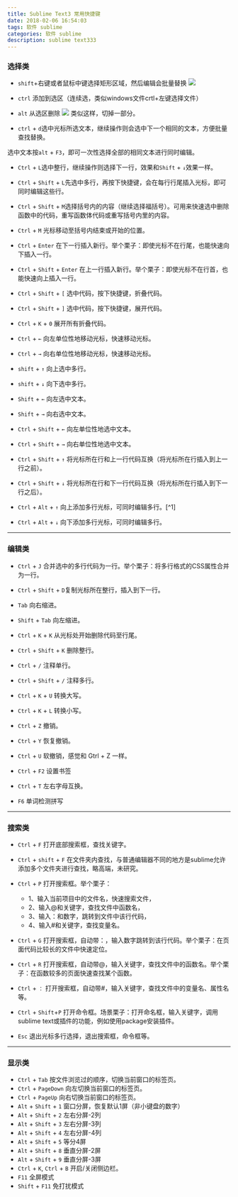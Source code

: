 ```yaml
---
title: Sublime Text3 常用快捷键
date: 2018-02-06 16:54:03
tags: 软件 sublime
categories: 软件 sublime
description: sublime text333
---
```

### 选择类
- `shift`+右键或者鼠标中键选择矩形区域，然后编辑会批量替换
![](http://ww1.sinaimg.cn/large/006S91wdgy1fo2avfe18wj30kr0783zl.jpg)

<!--more-->
- `ctrl` 添加到选区（连续选，类似windows文件crtl+左键选择文件）
- `alt` 从选区删除
![](http://ww1.sinaimg.cn/large/006S91wdgy1fo2bherv9oj30qh0gy42a.jpg)
类似这样，切掉一部分。

- `ctrl` + `d`选中光标所选文本，继续操作则会选中下一个相同的文本，方便批量查找替换。

选中文本按`alt` + `F3`，即可一次性选择全部的相同文本进行同时编辑。

- `Ctrl` + `L`选中整行，继续操作则选择下一行，效果和`Shift` + `↓`效果一样。

- `Ctrl` + `Shift` + `L`先选中多行，再按下快捷键，会在每行行尾插入光标，即可同时编辑这些行。

- `Ctrl` + `Shift` + `M`选择括号内的内容（继续选择福括号）。可用来快速选中删除函数中的代码，重写函数体代码或重写括号内里的内容。

- `Ctrl` + `M` 光标移动至括号内结束或开始的位置。

- `Ctrl` + `Enter` 在下一行插入新行。举个栗子：即使光标不在行尾，也能快速向下插入一行。

- `Ctrl` + `Shift` + `Enter` 在上一行插入新行。举个栗子：即使光标不在行首，也能快速向上插入一行。

- `Ctrl` + `Shift` + `[` 选中代码，按下快捷键，折叠代码。

- `Ctrl` + `Shift` + `]` 选中代码，按下快捷键，展开代码。

- `Ctrl` + `K` + `0` 展开所有折叠代码。

- `Ctrl` + `←` 向左单位性地移动光标，快速移动光标。

- `Ctrl` + `→` 向右单位性地移动光标，快速移动光标。

- `shift` + `↑` 向上选中多行。

- `shift` + `↓` 向下选中多行。

- `Shift` + `←` 向左选中文本。

- `Shift` + `→` 向右选中文本。

- `Ctrl` + `Shift` + `←` 向左单位性地选中文本。

- `Ctrl` + `Shift` + `→` 向右单位性地选中文本。

- `Ctrl` + `Shift` + `↑` 将光标所在行和上一行代码互换（将光标所在行插入到上一行之前）。

- `Ctrl` + `Shift` + `↓` 将光标所在行和下一行代码互换（将光标所在行插入到下一行之后）。

- `Ctrl` + `Alt` + `↑` 向上添加多行光标，可同时编辑多行。[^1]

- `Ctrl` + `Alt` + `↓` 向下添加多行光标，可同时编辑多行。

---
### 编辑类

- `Ctrl` + `J` 合并选中的多行代码为一行。举个栗子：将多行格式的CSS属性合并为一行。


- `Ctrl` + `Shift` + `D`复制光标所在整行，插入到下一行。
- `Tab` 向右缩进。
- `Shift` + `Tab` 向左缩进。
- `Ctrl` + `K` + `K` 从光标处开始删除代码至行尾。
- `Ctrl` + `Shift` + `K` 删除整行。
- `Ctrl` + `/` 注释单行。
- `Ctrl` + `Shift` + `/` 注释多行。
- `Ctrl` + `K` + `U` 转换大写。
- `Ctrl` + `K` + `L` 转换小写。
- `Ctrl` + `Z` 撤销。
- `Ctrl` + `Y` 恢复撤销。
- `Ctrl` + `U` 软撤销，感觉和 Gtrl + Z 一样。
- `Ctrl` + `F2` 设置书签
- `Ctrl` + `T` 左右字母互换。
- `F6` 单词检测拼写


---
### 搜索类

- `Ctrl` + `F` 打开底部搜索框，查找关键字。
- `Ctrl` + `shift` + `F` 在文件夹内查找，与普通编辑器不同的地方是sublime允许添加多个文件夹进行查找，略高端，未研究。
- `Ctrl` + `P` 打开搜索框。举个栗子：
	- 1、输入当前项目中的文件名，快速搜索文件，
	- 2、输入@和关键字，查找文件中函数名，
	- 3、输入：和数字，跳转到文件中该行代码，
	- 4、输入#和关键字，查找变量名。

- `Ctrl` + `G` 打开搜索框，自动带：，输入数字跳转到该行代码。举个栗子：在页面代码比较长的文件中快速定位。
- `Ctrl` + `R` 打开搜索框，自动带@，输入关键字，查找文件中的函数名。举个栗子：在函数较多的页面快速查找某个函数。
- `Ctrl` + `：` 打开搜索框，自动带#，输入关键字，查找文件中的变量名、属性名等。
- `Ctrl` + `Shift`+`P` 打开命令框。场景栗子：打开命名框，输入关键字，调用sublime text或插件的功能，例如使用package安装插件。
- `Esc` 退出光标多行选择，退出搜索框，命令框等。


---
### 显示类

- `Ctrl` + `Tab` 按文件浏览过的顺序，切换当前窗口的标签页。
- `Ctrl` + `PageDown` 向左切换当前窗口的标签页。
- `Ctrl` + `PageUp` 向右切换当前窗口的标签页。
- `Alt` + `Shift` + `1` 窗口分屏，恢复默认1屏（非小键盘的数字）
- `Alt` + `Shift` + `2` 左右分屏-2列
- `Alt` + `Shift` + `3` 左右分屏-3列
- `Alt` + `Shift` + `4` 左右分屏-4列
- `Alt` + `Shift` + `5` 等分4屏
- `Alt` + `Shift` + `8` 垂直分屏-2屏
- `Alt` + `Shift` + `9` 垂直分屏-3屏
- `Ctrl` + `K`, `Ctrl` + `B` 开启/关闭侧边栏。
- `F11` 全屏模式
- `Shift` + `F11` 免打扰模式
